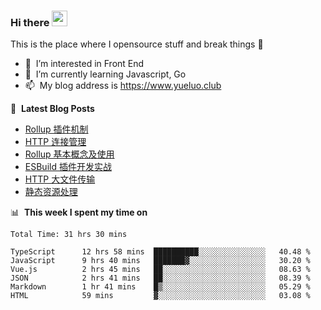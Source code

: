 ### Hi there <a href="https://www.yueluo.club/"><img src="https://media.giphy.com/media/hvRJCLFzcasrR4ia7z/giphy.gif" width="25px"></a>
This is the place where I opensource stuff and break things :rofl:

- 👀 &nbsp;I’m interested in Front End
- 🌱 &nbsp;I’m currently learning Javascript, Go
- 📫 &nbsp;My blog address is https://www.yueluo.club

📕 &nbsp;**Latest Blog Posts**

<!-- BLOG-POST-LIST:START -->
- [Rollup 插件机制](https://www.yueluo.club/detail?articleId=626b187965e52c4388404749)
- [HTTP 连接管理](https://www.yueluo.club/detail?articleId=626a944065e52c438840436f)
- [Rollup 基本概念及使用](https://www.yueluo.club/detail?articleId=6269cd3e65e52c4388403dd2)
- [ESBuild 插件开发实战](https://www.yueluo.club/detail?articleId=626807fb65e52c4388402fc0)
- [HTTP 大文件传输](https://www.yueluo.club/detail?articleId=6267f78665e52c4388402ee8)
- [静态资源处理](https://www.yueluo.club/detail?articleId=62669c9d65e52c43884025cd)
<!-- BLOG-POST-LIST:END -->

📊 &nbsp;**This week I spent my time on**

<!--START_SECTION:waka-->

```text
Total Time: 31 hrs 30 mins

TypeScript      12 hrs 58 mins  ██████████░░░░░░░░░░░░░░░   40.48 %
JavaScript      9 hrs 40 mins   ███████▓░░░░░░░░░░░░░░░░░   30.20 %
Vue.js          2 hrs 45 mins   ██░░░░░░░░░░░░░░░░░░░░░░░   08.63 %
JSON            2 hrs 41 mins   ██░░░░░░░░░░░░░░░░░░░░░░░   08.39 %
Markdown        1 hr 41 mins    █▒░░░░░░░░░░░░░░░░░░░░░░░   05.29 %
HTML            59 mins         ▓░░░░░░░░░░░░░░░░░░░░░░░░   03.08 %
```

<!--END_SECTION:waka-->
